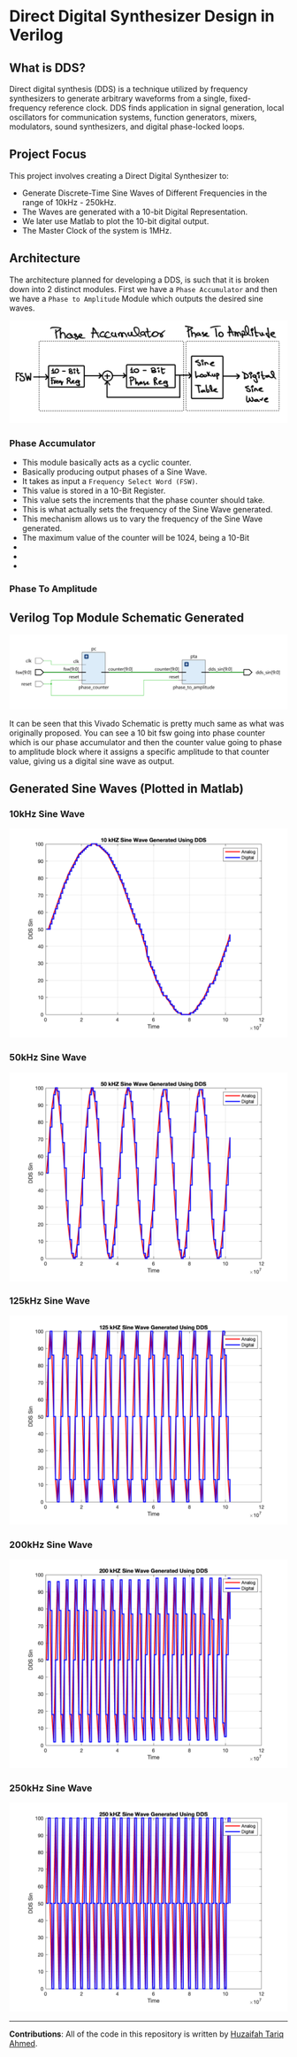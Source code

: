 # Direct Digital Synthesizer Design in Verilog

## What is DDS?

Direct digital synthesis (DDS) is a technique utilized by frequency synthesizers to generate arbitrary waveforms from a single, fixed-frequency reference clock. DDS finds application in signal generation, local oscillators for communication systems, function generators, mixers, modulators, sound synthesizers, and digital phase-locked loops.

## Project Focus

This project involves creating a Direct Digital Synthesizer to:
- Generate Discrete-Time Sine Waves of Different Frequencies in the range of 10kHz - 250kHz.
- The Waves are generated with a 10-bit Digital Representation.
- We later use Matlab to plot the 10-bit digital output.
- The Master Clock of the system is 1MHz.

## Architecture

The architecture planned for developing a DDS, is such that it is broken down into 2 distinct modules. First we have a ``Phase Accumulator`` and then we have a ``Phase to Amplitude`` Module which outputs the desired sine waves.

![Architecture](Images/architecture.png)

### Phase Accumulator

- This module basically acts as a cyclic counter. 
- Basically producing output phases of a Sine Wave. 
- It takes as input a ``Frequency Select Word (FSW)``. 
- This value is stored in a 10-Bit Register. 
- This value sets the increments that the phase counter should take.
- This is what actually sets the frequency of the Sine Wave generated.
- This mechanism allows us to vary the frequency of the Sine Wave generated.
- The maximum value of the counter will be 1024, being a 10-Bit 
- 
-
-

### Phase To Amplitude 

## Verilog Top Module Schematic Generated

![Top Level Schematic](Images/top_schematic.png)

It can be seen that this Vivado Schematic is pretty much same as what was originally proposed. You
can see a 10 bit fsw going into phase counter which is our phase accumulator and then the counter
value going to phase to amplitude block where it assigns a specific amplitude to that counter value,
giving us a digital sine wave as output.

## Generated Sine Waves (Plotted in Matlab)

### 10kHz Sine Wave

![10kHz Sine Wave](Images/10kHz.png)

### 50kHz Sine Wave

![50kHz Sine Wave](Images/50kHz.png)

### 125kHz Sine Wave

![125kHz Sine Wave](Images/125kHz.png)

### 200kHz Sine Wave

![200kHz Sine Wave](Images/200kHz.png)

### 250kHz Sine Wave

![250kHz Sine Wave](Images/250kHz.png)

--- 

**Contributions**: All of the code in this repository is written by [Huzaifah Tariq Ahmed](https://github.com/huzaifahtariqahmed). 
